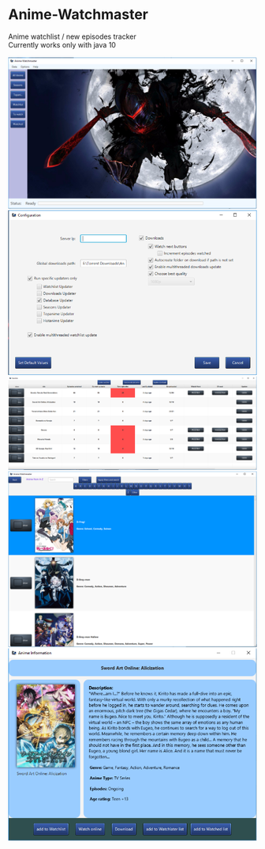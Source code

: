 # Anime-Watchmaster
Anime watchlist / new episodes tracker <br/>
Currently works only with java 10
<br/><br/>
![Main window](https://github.com/CsPeitch/Anime-Watchmaster/blob/master/src/animeApp/assets/icons/c1.PNG)
![Configuration](https://github.com/CsPeitch/Anime-Watchmaster/blob/master/src/animeApp/assets/icons/c2.PNG)
![Watchlist](https://github.com/CsPeitch/Anime-Watchmaster/blob/master/src/animeApp/assets/icons/c3.PNG)
![All anime](https://github.com/CsPeitch/Anime-Watchmaster/blob/master/src/animeApp/assets/icons/c4.PNG)
![Animeinfo](https://github.com/CsPeitch/Anime-Watchmaster/blob/master/src/animeApp/assets/icons/c5.PNG)
